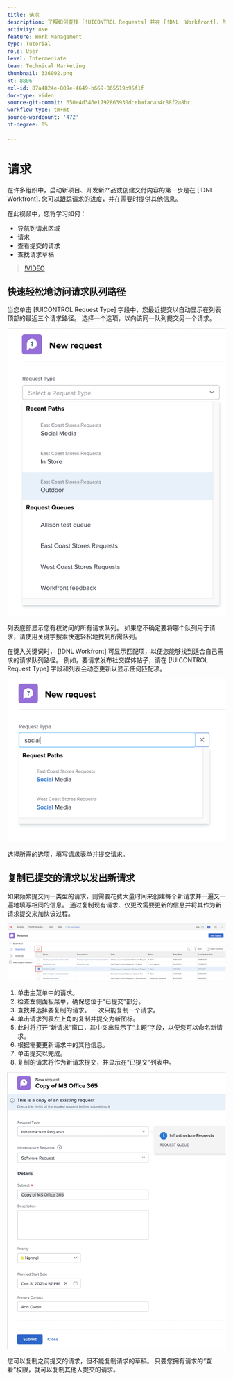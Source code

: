 ```yaml
---
title: 请求
description: 了解如何查找 [!UICONTROL Requests] 并在 [!DNL  Workfront]. 然后，了解如何查看已提交的请求和草稿请求。
activity: use
feature: Work Management
type: Tutorial
role: User
level: Intermediate
team: Technical Marketing
thumbnail: 336092.png
kt: 8806
exl-id: 07a4824e-809e-4649-b669-865519b95f1f
doc-type: video
source-git-commit: 650e4d346e1792863930dcebafacab4c88f2a8bc
workflow-type: tm+mt
source-wordcount: '472'
ht-degree: 0%

---
```


# 请求

在许多组织中，启动新项目、开发新产品或创建交付内容的第一步是在 [!DNL Workfront]. 您可以跟踪请求的进度，并在需要时提供其他信息。

在此视频中，您将学习如何：

* 导航到请求区域
* 请求
* 查看提交的请求
* 查找请求草稿

>[!VIDEO](https://video.tv.adobe.com/v/336092/?quality=12&learn=on)

## 快速轻松地访问请求队列路径

当您单击 [!UICONTROL Request Type] 字段中，您最近提交以自动显示在列表顶部的最近三个请求路径。 选择一个选项，以向该同一队列提交另一个请求。

![显示最近请求路径列表的请求类型菜单](assets/collaborator-fundamentals-1.png)

列表底部显示您有权访问的所有请求队列。 如果您不确定要将哪个队列用于请求，请使用关键字搜索快速轻松地找到所需队列。

在键入关键词时， [!DNL Workfront] 可显示匹配项，以便您能够找到适合自己需求的请求队列路径。 例如，要请求发布社交媒体帖子，请在 [!UICONTROL Request Type] 字段和列表会动态更新以显示任何匹配项。

![“请求类型”菜单，其中的字段中键入有词，用于显示最近的请求路径](assets/collaborator-fundamentals-2.png)

选择所需的选项，填写请求表单并提交请求。

## 复制已提交的请求以发出新请求

如果频繁提交同一类型的请求，则需要花费大量时间来创建每个新请求并一遍又一遍地填写相同的信息。 通过复制现有请求、仅更改需要更新的信息并将其作为新请求提交来加快该过程。

![显示如何选择和复制请求的屏幕图像。](assets/copy-a-request-icon.png)

1. 单击主菜单中的请求。
1. 检查左侧面板菜单，确保您位于“已提交”部分。
1. 查找并选择要复制的请求。 一次只能复制一个请求。
1. 单击请求列表左上角的复制并提交为新图标。
1. 此时将打开“新请求”窗口，其中突出显示了“主题”字段，以便您可以命名新请求。
1. 根据需要更新请求中的其他信息。
1. 单击提交以完成。
1. 复制的请求将作为新请求提交，并显示在“已提交”列表中。

![显示如何选择和复制请求的屏幕图像。](assets/copy-of-a-request.png)

您可以复制之前提交的请求，但不能复制请求的草稿。 只要您拥有请求的“查看”权限，就可以复制其他人提交的请求。

<!---
Learn more
Requests area overview
Create and submit Workfront requests
Guides
Make a work request
--->
